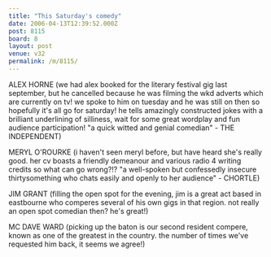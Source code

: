 ```yaml
---
title: "This Saturday's comedy"
date: 2006-04-13T12:39:52.000Z
post: 8115
board: 8
layout: post
venue: v32
permalink: /m/8115/
---
```

ALEX HORNE (we had alex booked for the literary festival gig last september, but he cancelled because he was filming the wkd adverts which are currently on tv!  we spoke to him on tuesday and he was still on then so hopefully it's all go for saturday!  he tells amazingly constructed jokes with a brilliant underlining of silliness, wait for some great wordplay and fun audience participation!  "a quick witted and genial comedian" - THE INDEPENDENT)

MERYL O'ROURKE (i haven't seen meryl before, but have heard she's really good.  her cv boasts a friendly demeanour and various radio 4 writing credits so what can go wrong?!?  "a well-spoken but confessedly insecure thirtysomething who chats easily and openly to her audience" - CHORTLE)

JIM GRANT (filling the open spot for the evening, jim is a great act based in eastbourne who comperes several of his own gigs in that region.  not really an open spot comedian then?  he's great!)

MC DAVE WARD (picking up the baton is our second resident compere, known as one of the greatest in the country.  the number of times we've requested him back, it seems we agree!)
